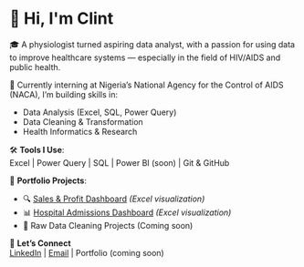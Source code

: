 # 👋 Hi, I'm Clint

🎓 A physiologist turned aspiring data analyst, with a passion for using data to improve healthcare systems — especially in the field of HIV/AIDS and public health.

🔬 Currently interning at Nigeria’s National Agency for the Control of AIDS (NACA), I’m building skills in:
- Data Analysis (Excel, SQL, Power Query)
- Data Cleaning & Transformation
- Health Informatics & Research

🛠️ **Tools I Use**:  
Excel | Power Query | SQL | Power BI (soon) | Git & GitHub

💼 **Portfolio Projects**:
- 🔍 [Sales & Profit Dashboard](https://github.com/ClintDozie/Excel-Projects) *(Excel visualization)*
- 📊 [Hospital Admissions Dashboard](https://github.com/ClintDozie/Excel-Projects) *(Excel visualization)*
- 🧹 Raw Data Cleaning Projects (Coming soon)

📌 **Let’s Connect**  
[LinkedIn](www.linkedin.com/in/clintdozie) | [Email](alexisclint90@gmail.com) | Portfolio (coming soon)

